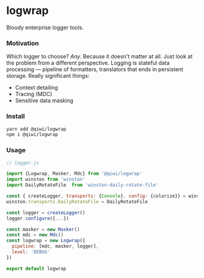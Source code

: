 # logwrap
Bloody enterprise logger tools.

### Motivation
Which logger to choose? _Any_. Because it doesn't matter at all. Just look at the problem from a different perspective. Logging is stateful data processing — pipeline of formatters, translators that ends in persistent storage. Really significant things: 
* Context detailing
* Tracing (MDC)
* Sensitive data masking

### Install
```bash
yarn add @qiwi/logwrap
npm i @qiwi/logwrap
```

### Usage
```javascript
// logger.js 

import {Logwrap, Masker, Mdc} from '@qiwi/logwrap'
import winston from 'winston'
import DailyRotateFile  from 'winston-daily-rotate-file'

const { createLogger, transports: {Console}, config: {colorize}} = winston
winston.transports.DailyRotateFile = DailyRotateFile

const logger = createLogger()
logger.configure({...})

const masker = new Masker()
const mdc = new Mdc()
const logwrap = new Logwrap({
  pipeline: [mdc, masker, logger],
  level: 'DEBUG'
})

export default logwrap
```
